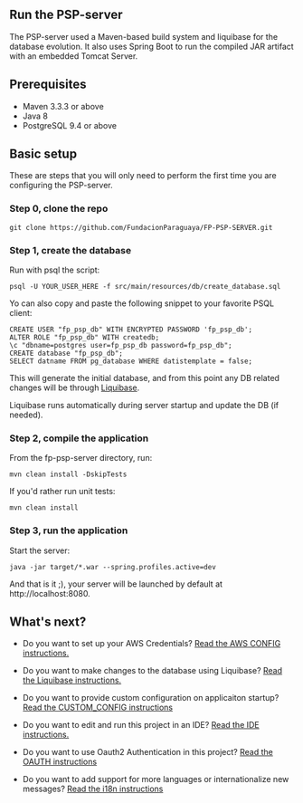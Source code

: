 ## Run the PSP-server 
The PSP-server used a Maven-based build system and liquibase for the database evolution. It also uses Spring Boot to run the compiled JAR artifact with an embedded Tomcat Server.

## Prerequisites

* Maven 3.3.3 or above
* Java 8
* PostgreSQL 9.4 or above

## Basic setup

These are steps that you will only need to perform the first time you are 
configuring the PSP-server.

### Step 0, clone the repo

```shell
git clone https://github.com/FundacionParaguaya/FP-PSP-SERVER.git
```
### Step 1, create the database

Run with psql the script:

```shell
psql -U YOUR_USER_HERE -f src/main/resources/db/create_database.sql
```

Yo can also copy and paste the following snippet to your favorite PSQL client:

```
CREATE USER "fp_psp_db" WITH ENCRYPTED PASSWORD 'fp_psp_db';
ALTER ROLE "fp_psp_db" WITH createdb;
\c "dbname=postgres user=fp_psp_db password=fp_psp_db";
CREATE database "fp_psp_db";
SELECT datname FROM pg_database WHERE datistemplate = false;
```

This will generate the initial database, and from this point any DB related changes will be through [Liquibase](LIQUIBASE.md).

Liquibase runs automatically during server startup and update the DB (if 
needed).

### Step 2, compile the application

From the fp-psp-server directory, run:

```shell
mvn clean install -DskipTests
```

If you'd rather run unit tests:

```shell
mvn clean install
```

### Step 3, run the application

Start the server:

```shell
java -jar target/*.war --spring.profiles.active=dev
```

And that is it ;), your server will be launched by default at http://localhost:8080.

## What's next?

- Do you want to set up your AWS Credentials?  [Read the AWS CONFIG instructions.](AWS_CONFIG.md)

- Do you want to make changes to the database using Liquibase?  [Read the Liquibase instructions.](LIQUIBASE.md)

- Do you want to provide custom configuration on applicaiton startup? [Read the CUSTOM_CONFIG instructions](CUSTOM_CONFIG.md)

- Do you want to edit and run this project in an IDE?  [Read the IDE instructions.](IDE.md)	

- Do you want to use Oauth2 Authentication in this project? [Read the OAUTH instructions](OAUTH.md)

- Do you want to add support for more languages ​​or internationalize new messages? [Read the i18n instructions](I18N.md)

